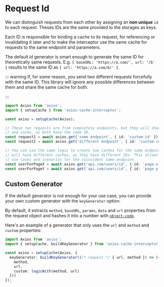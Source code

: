 # Request Id

We can distinguish requests from each other by assigning an **non unique** `id` to each
request. Theses IDs are the same provided to the storages as keys.

Each ID is responsible for binding a cache to its request, for referencing or invalidating
it later and to make the interceptor use the same cache for requests to the same endpoint
and parameters.

The default id generator is smart enough to generate the same ID for theoretically same
requests. E.g. `{ baseURL: 'https://a.com/', url: '/b' }` results to the same ID as
`{ url: 'https://a.com/b/' }`.

::: warning If, for some reason, you send two different requests forcefully with the same
ID. This library will ignore any possible differences between them and share the same
cache for both.

:::

```ts
import Axios from 'axios';
import { setupCache } from 'axios-cache-interceptor';

const axios = setupCache(Axios);

// These two requests are from completely endpoints, but they will share the same resources
// and cache, as both have the same ID.
const request1 = await axios.get('some endpoint', { id: 'custom-id' });
const request2 = await axios.get('different endpoint', { id: 'custom-id' });

// You can use the same logic to create two caches for the same endpoint. These two requests
// will have different caches, as they have different IDs. This allows you to have different
// use cases and scenarios for the coincident same endpoint.
const userForPageX = await axios.get('api.com/users/id', { id: 'page-x' });
const userForPageY = await axios.get('api.com/users/id', { id: 'page-y' });
```

## Custom Generator

If the default generator is not enough for your use case, you can provide your own custom
generator with the `keyGenerator` option.

By default, it extracts `method`, `baseURL`, `params`, `data` and `url` properties from
the request object and hashes it into a number with
[`object-code`](https://www.npmjs.com/package/object-code).

Here's an example of a generator that only uses the `url` and `method` and `custom`
properties:

```ts
import Axios from 'axios';
import { setupCache, buildKeyGenerator } from 'axios-cache-interceptor';

const axios = setupCache(Axios, {
  keyGenerator: buildKeyGenerator((/* request */ { url, method }) => ({
    method,
    url,
    custom: logicWith(method, url)
  }))
});
```

